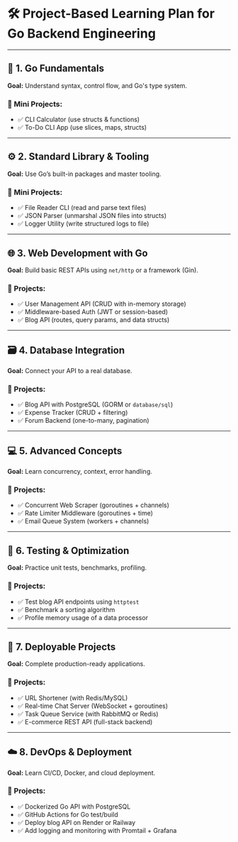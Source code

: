 
# 🛠️ Project-Based Learning Plan for Go Backend Engineering

---

## 🔰 1. Go Fundamentals
**Goal:** Understand syntax, control flow, and Go's type system.

### 🧪 Mini Projects:
- ✅ CLI Calculator (use structs & functions)
- ✅ To-Do CLI App (use slices, maps, structs)

---

## ⚙️ 2. Standard Library & Tooling
**Goal:** Use Go’s built-in packages and master tooling.

### 🧪 Mini Projects:
- ✅ File Reader CLI (read and parse text files)
- ✅ JSON Parser (unmarshal JSON files into structs)
- ✅ Logger Utility (write structured logs to file)

---

## 🌐 3. Web Development with Go
**Goal:** Build basic REST APIs using `net/http` or a framework (Gin).

### 🧪 Projects:
- ✅ User Management API (CRUD with in-memory storage)
- ✅ Middleware-based Auth (JWT or session-based)
- ✅ Blog API (routes, query params, and data structs)

---

## 🗃️ 4. Database Integration
**Goal:** Connect your API to a real database.

### 🧪 Projects:
- ✅ Blog API with PostgreSQL (GORM or `database/sql`)
- ✅ Expense Tracker (CRUD + filtering)
- ✅ Forum Backend (one-to-many, pagination)

---

## 💻 5. Advanced Concepts
**Goal:** Learn concurrency, context, error handling.

### 🧪 Projects:
- ✅ Concurrent Web Scraper (goroutines + channels)
- ✅ Rate Limiter Middleware (goroutines + time)
- ✅ Email Queue System (workers + channels)

---

## 🧪 6. Testing & Optimization
**Goal:** Practice unit tests, benchmarks, profiling.

### 🧪 Projects:
- ✅ Test blog API endpoints using `httptest`
- ✅ Benchmark a sorting algorithm
- ✅ Profile memory usage of a data processor

---

## 🚀 7. Deployable Projects
**Goal:** Complete production-ready applications.

### 🧪 Projects:
- ✅ URL Shortener (with Redis/MySQL)
- ✅ Real-time Chat Server (WebSocket + goroutines)
- ✅ Task Queue Service (with RabbitMQ or Redis)
- ✅ E-commerce REST API (full-stack backend)

---

## ☁️ 8. DevOps & Deployment
**Goal:** Learn CI/CD, Docker, and cloud deployment.

### 🧪 Projects:
- ✅ Dockerized Go API with PostgreSQL
- ✅ GitHub Actions for Go test/build
- ✅ Deploy blog API on Render or Railway
- ✅ Add logging and monitoring with Promtail + Grafana
